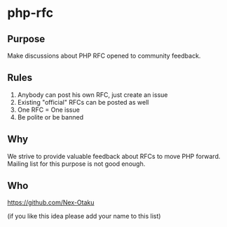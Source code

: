 # php-rfc

## Purpose
Make discussions about PHP RFC opened to community feedback. 

## Rules
1. Anybody can post his own RFC, just create an issue
2. Existing "official" RFCs can be posted as well
3. One RFC = One issue
4. Be polite or be banned

## Why
We strive to provide valuable feedback about RFCs to move PHP forward. 
Mailing list for this purpose is not good enough.

## Who
https://github.com/Nex-Otaku

(if you like this idea please add your name to this list)

